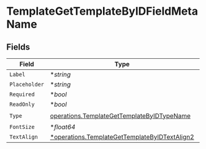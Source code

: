 # TemplateGetTemplateByIDFieldMetaName


## Fields

| Field                                                                                                         | Type                                                                                                          | Required                                                                                                      | Description                                                                                                   |
| ------------------------------------------------------------------------------------------------------------- | ------------------------------------------------------------------------------------------------------------- | ------------------------------------------------------------------------------------------------------------- | ------------------------------------------------------------------------------------------------------------- |
| `Label`                                                                                                       | **string*                                                                                                     | :heavy_minus_sign:                                                                                            | N/A                                                                                                           |
| `Placeholder`                                                                                                 | **string*                                                                                                     | :heavy_minus_sign:                                                                                            | N/A                                                                                                           |
| `Required`                                                                                                    | **bool*                                                                                                       | :heavy_minus_sign:                                                                                            | N/A                                                                                                           |
| `ReadOnly`                                                                                                    | **bool*                                                                                                       | :heavy_minus_sign:                                                                                            | N/A                                                                                                           |
| `Type`                                                                                                        | [operations.TemplateGetTemplateByIDTypeName](../../models/operations/templategettemplatebyidtypename.md)      | :heavy_check_mark:                                                                                            | N/A                                                                                                           |
| `FontSize`                                                                                                    | **float64*                                                                                                    | :heavy_minus_sign:                                                                                            | N/A                                                                                                           |
| `TextAlign`                                                                                                   | [*operations.TemplateGetTemplateByIDTextAlign2](../../models/operations/templategettemplatebyidtextalign2.md) | :heavy_minus_sign:                                                                                            | N/A                                                                                                           |